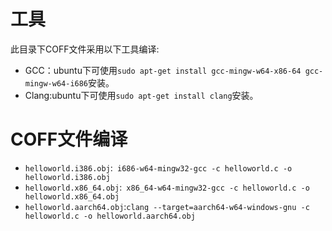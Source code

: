 # 工具

此目录下COFF文件采用以下工具编译:

- GCC：ubuntu下可使用`sudo apt-get install gcc-mingw-w64-x86-64 gcc-mingw-w64-i686`安装。
- Clang:ubuntu下可使用`sudo apt-get install clang`安装。

# COFF文件编译

- `helloworld.i386.obj`:` i686-w64-mingw32-gcc -c helloworld.c -o helloworld.i386.obj`
- `helloworld.x86_64.obj`:` x86_64-w64-mingw32-gcc -c helloworld.c -o helloworld.x86_64.obj`
- `helloworld.aarch64.obj`:`clang --target=aarch64-w64-windows-gnu -c helloworld.c -o helloworld.aarch64.obj`

